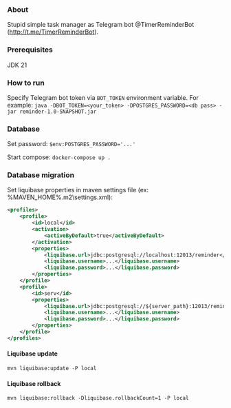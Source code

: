 ### About
Stupid simple task manager as Telegram bot @TimerReminderBot (http://t.me/TimerReminderBot). 

### Prerequisites
JDK 21

### How to run
Specify Telegram bot token via `BOT_TOKEN` environment variable.
For example: `java -DBOT_TOKEN=<your_token> -DPOSTGRES_PASSWORD=<db pass> -jar reminder-1.0-SNAPSHOT.jar`

### Database
Set password: `$env:POSTGRES_PASSWORD='...'`

Start compose: `docker-compose up .`

### Database migration
Set liquibase properties in maven settings file (ex: %MAVEN_HOME%\.m2\settings.xml):
```xml
<profiles>
    <profile>
        <id>local</id>
        <activation>
            <activeByDefault>true</activeByDefault>
        </activation>
        <properties>
            <liquibase.url>jdbc:postgresql://localhost:12013/reminder</liquibase.url>
            <liquibase.username>...</liquibase.username>
            <liquibase.password>...</liquibase.password>
        </properties>
    </profile>
    <profile>
        <id>serv</id>
        <properties>
            <liquibase.url>jdbc:postgresql://${server_path}:12013/reminder</liquibase.url>
            <liquibase.username>...</liquibase.username>
            <liquibase.password>...</liquibase.password>
        </properties>
    </profile>
</profiles>
```
#### Liquibase update
`mvn liquibase:update -P local`
#### Liquibase rollback
`mvn liquibase:rollback -Dliquibase.rollbackCount=1 -P local`